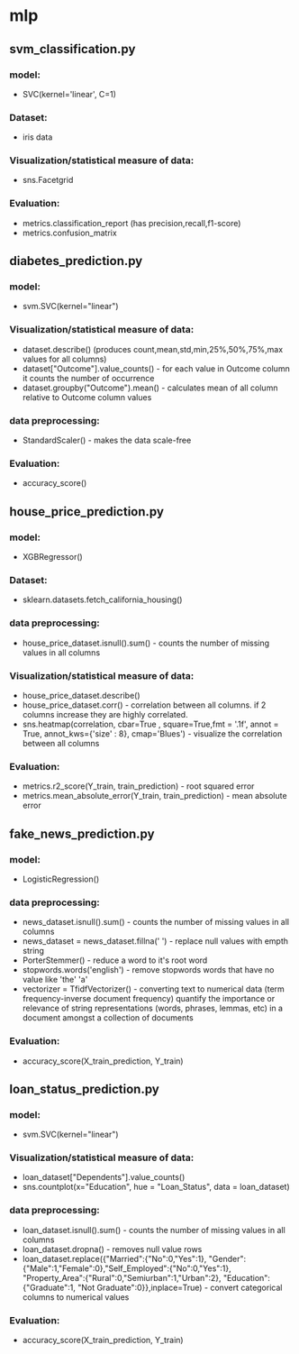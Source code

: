 # mlp

## svm_classification.py
### model:
  - SVC(kernel='linear', C=1)
### Dataset: 
  - iris data
### Visualization/statistical measure of data: 
  - sns.Facetgrid
### Evaluation: 
  - metrics.classification_report (has precision,recall,f1-score)
  - metrics.confusion_matrix

## diabetes_prediction.py
### model:
  - svm.SVC(kernel="linear")
### Visualization/statistical measure of data: 
  - dataset.describe() (produces count,mean,std,min,25%,50%,75%,max values for all columns)
  - dataset["Outcome"].value_counts() - for each value in Outcome column it counts the number of occurrence
  - dataset.groupby("Outcome").mean() - calculates mean of all column relative to Outcome column values
### data preprocessing:
  - StandardScaler() - makes the data scale-free
### Evaluation: 
  - accuracy_score()

## house_price_prediction.py
### model:
  - XGBRegressor()
### Dataset: 
  - sklearn.datasets.fetch_california_housing()
### data preprocessing:
  - house_price_dataset.isnull().sum() - counts the number of missing values in all columns
### Visualization/statistical measure of data:
  - house_price_dataset.describe()
  - house_price_dataset.corr() - correlation between all columns. if 2 columns increase they are highly correlated.
  - sns.heatmap(correlation, cbar=True , square=True,fmt = '.1f', annot = True, annot_kws={'size' : 8}, cmap='Blues') - visualize the correlation between all columns
### Evaluation: 
  - metrics.r2_score(Y_train, train_prediction) - root squared error
  - metrics.mean_absolute_error(Y_train, train_prediction) - mean absolute error

## fake_news_prediction.py
### model:
  - LogisticRegression()
### data preprocessing:
  - news_dataset.isnull().sum() - counts the number of missing values in all columns
  - news_dataset = news_dataset.fillna(' ') - replace null values with empth string
  - PorterStemmer() - reduce a word to it's root word
  - stopwords.words('english') - remove stopwords words that have no value like 'the' 'a'
  - vectorizer = TfidfVectorizer() - converting text to numerical data (term frequency-inverse document frequency) quantify the importance or relevance of string representations (words, phrases, lemmas, etc) in a document amongst a collection of documents
### Evaluation: 
  - accuracy_score(X_train_prediction, Y_train)

## loan_status_prediction.py
### model:
  - svm.SVC(kernel="linear")
### Visualization/statistical measure of data:
  - loan_dataset["Dependents"].value_counts()
  - sns.countplot(x="Education", hue = "Loan_Status", data = loan_dataset)
### data preprocessing:
  - loan_dataset.isnull().sum() - counts the number of missing values in all columns
  - loan_dataset.dropna() - removes null value rows
  - loan_dataset.replace({"Married":{"No":0,"Yes":1}, "Gender":{"Male":1,"Female":0},"Self_Employed":{"No":0,"Yes":1}, "Property_Area":{"Rural":0,"Semiurban":1,"Urban":2}, "Education":{"Graduate":1, "Not Graduate":0}},inplace=True) - convert categorical columns to numerical values
### Evaluation: 
  - accuracy_score(X_train_prediction, Y_train)
